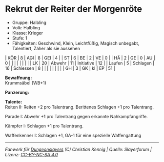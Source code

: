 # Rekrut der Reiter der Morgenröte  
- Gruppe: Halbling  
- Volk: Halbling  
- Klasse: Krieger  
- Stufe: 1  
- Fähigkeiten: Geschwind, Klein, Leichtfüßig, Magisch unbegabt, Talentiert, Zäher als sie aussehen  


| KÖR    | 8  | AGI      | 8  | GEI        | 4  |
| ST     | 6  | BE       | 2  | VE         | 0  |
| HÄ     | 2  | GE       | 0  | AU         | 0  |
|        |    |          |    |            |    |
| LK     | 20 | Abwehr   | 11 | Initiative | 12 |
| Laufen | 5  | Schlagen | 16 | Schiessen  | 8  |
|        |    |          |    |            |    |
| GH     | 3  | GK       | kl | EP         | 51 |


**Bewaffnung:**  
Krummsäbel (WB+1)

**Panzerung:**  


**Talente:**  
Reiten II: Reiten +2 pro Talentrang. Berittenes Schlagen +1 pro Talentrang.

Parade I: Abwehr +1 pro Talentrang gegen erkannte Nahkampfangriffe.

Kämpfer I: Schlagen +1 pro Talentrang.

Waffenkenner I: Schlagen +1, GA-1 für eine spezielle Waffengattung





___
*Fanwerk für [Dungeonslayers](https://www.dungeonslayers.net/) (C) Christian Kennig | Quelle: Slayerforum | Lizenz: [CC-BY-NC-SA 4.0](https://creativecommons.org/licenses/by-nc-sa/4.0/deed.de)*